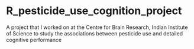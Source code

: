 # R_pesticide_use_cognition_project
A project that I worked on at the Centre for Brain Research, Indian Institute of Science to study the associations between pesticide use and detailed cognitive performance
